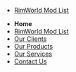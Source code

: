 * [RimWorld Mod List](root/rimworldmodlist.md)



<nav>
  <ul>
    <li><strong>Home</strong></li>
    <li><a href="root/rimworldmodlist.md">RimWorld Mod List</a></li>
    <li><a href="clients.html">Our Clients</a></li>
    <li><a href="products.html">Our Products</a></li>
    <li><a href="services.html">Our Services</a></li>
    <li><a href="contact.html">Contact Us</a></li>
  </ul>
</nav>

